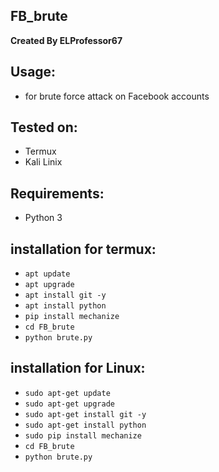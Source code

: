 ## FB_brute
**Created By ELProfessor67**

## Usage:
* for brute force attack on Facebook accounts

## Tested on:
* Termux
* Kali Linix

## Requirements:
* Python 3

## installation for termux:
* `apt update`
* `apt upgrade`
* `apt install git -y`
* `apt install python`
* `pip install mechanize`
* `cd FB_brute`
* `python brute.py`


## installation for Linux:
* `sudo apt-get update`
* `sudo apt-get upgrade`
* `sudo apt-get install git -y`
* `sudo apt-get install python`
* `sudo pip install mechanize`
* `cd FB_brute`
* `python brute.py`




